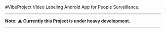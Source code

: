#VibeProject
Video Labeling Android App for People Surveillance.  

---

**Note: :warning: Currently this Project is under heavy development.**

---
